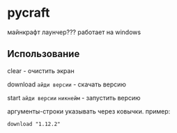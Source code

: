 # pycraft

майнкрафт лаунчер???
работает на windows

## Использование

clear - очистить экран

download `айди версии` - скачать версию

start `айди версии` `никнейм` - запустить версию

аргументы-строки указывать через ковычки. пример:

`download "1.12.2"`
